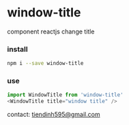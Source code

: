 # window-title
component reactjs change title

### install
```sh
npm i --save window-title
```

### use
``` javascript
import WindowTitle from 'window-title'
<WindowTitle title="window title" />
```

contact: tiendinh595@gmail.com